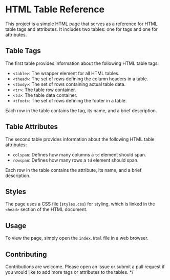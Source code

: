 
# HTML Table Reference

This project is a simple HTML page that serves as a reference for HTML table tags and attributes. It includes two tables: one for tags and one for attributes.

## Table Tags

The first table provides information about the following HTML table tags:

- `<table>`: The wrapper element for all HTML tables.
- `<thead>`: The set of rows defining the column headers in a table.
- `<tbody>`: The set of rows containing actual table data.
- `<tr>`: The table row container.
- `<td>`: The table data container.
- `<tfoot>`: The set of rows defining the footer in a table.

Each row in the table contains the tag, its name, and a brief description.

## Table Attributes

The second table provides information about the following HTML table attributes:

- `colspan`: Defines how many columns a `td` element should span.
- `rowspan`: Defines how many rows a `td` element should span.

Each row in the table contains the attribute, its name, and a brief description.

## Styles

The page uses a CSS file (`styles.css`) for styling, which is linked in the `<head>` section of the HTML document.

## Usage

To view the page, simply open the `index.html` file in a web browser.

## Contributing

Contributions are welcome. Please open an issue or submit a pull request if you would like to add more tags or attributes to the tables.
*/